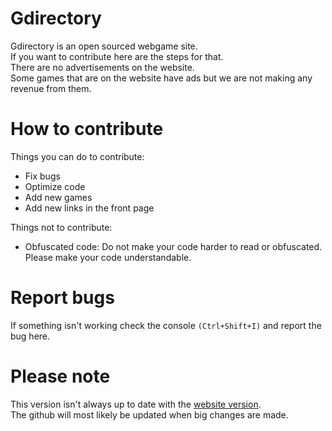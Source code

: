 # Gdirectory
Gdirectory is an open sourced webgame site.  
If you want to contribute here are the steps for that.  
There are no advertisements on the website.  
Some games that are on the website have ads but we are not making any revenue from them.  

# How to contribute

Things you can do to contribute:
* Fix bugs
* Optimize code
* Add new games
* Add new links in the front page

Things not to contribute:
* Obfuscated code: Do not make your code harder to read or obfuscated. Please make your code understandable.
  

# Report bugs
If something isn't working check the console `(Ctrl+Shift+I)` and report the bug here.

# Please note
This version isn't always up to date with the [website version](https://gdirectory.glitch.me).  
The github will most likely be updated when big changes are made.  
